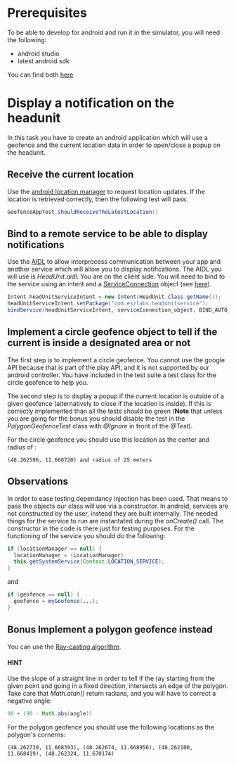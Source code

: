 # Prerequisites

To be able to develop for android and run it in the simulator, you will need the following:

- android studio
- latest android sdk

You can find both [here](https://developer.android.com/studio/index.html)

# Display a notification on the headunit

In this task you have to create an android application which will use a geofence and the current location data in order to open/close a popup on the headunit.

## Receive the current location 

Use the [android location manager](http://developer.android.com/reference/android/location/LocationManager.html) to request location updates. If the location is retrieved correctly, then the following test will pass.

```java
GeofenceAppTest.shouldReceiveTheLatestLocation()
```

## Bind to a remote service to be able to display notifications

Use the [AIDL](http://developer.android.com/guide/components/aidl.html) to allow interprocess communication between your app and another service which will allow you to display notifications. The AIDL you will use is *HeadUnit.aidl*. You are on the client side. You will need to bind to the service using an intent and a [ServiceConnection](http://developer.android.com/reference/android/content/ServiceConnection.html) object (see [here](http://developer.android.com/guide/components/aidl.html#Expose)).

```java
Intent headUnitServiceIntent = new Intent(HeadUnit.class.getName());
headUnitServiceIntent.setPackage("com.esrlabs.headunitservice");
bindService(headUnitServiceIntent, serviceConnection_object, BIND_AUTO_CREATE);
```

## Implement a circle geofence object to tell if the current is inside a designated area or not

The first step is to implement a circle geofence. You cannot use the google API because that is part of the play API, and it is not supported by our android controller. You have included in the test suite a test class for the circle geofence to help you.

The second step is to display a popup if the current location is outside of a given geofence (alternatively to close if the location is inside). If this is correctly implemented than all the tests should be green (**Note** that unless you are going for the bonus you should disable the test in the *PolygonGeofenceTest* class with *@Ignore* in front of the *@Test*).

For the circle geofence you should use this location as the center and radius of : 

    (48.262596, 11.668720) and radius of 25 meters


## Observations

In order to ease testing dependancy injection has been used. That means to pass the objects our class will use via a constructor. In android, services are not constructed by the user, instead they are built internally. The needed things for the service to run are instantated during the *onCreate()* call. The constructor in the code is there just for testing purposes. For the functioning of the service you should do the following:

```java
if (locationManager == null) {
  locationManager = (LocationManager)
  this.getSystemService(Context.LOCATION_SERVICE);
}
```
and
```java
if (geofence == null) {
  geofence = myGeofence(...);
}
```



## **Bonus** Implement a polygon geofence instead 

You can use the [Ray-casting algorithm](https://en.wikipedia.org/wiki/Point_in_polygon).

#### HINT

Use the slope of a straight line in order to tell if the ray starting from the given point and going in a fixed direction, intersects an edge of the polygon. Take care that *Math.atan()* return radians, and you will have to correct a negative angle:

```java
90 + (90 - Math.abs(angle))
```

For the polygon geofence you should use the following locations as the polygon's cornerns:

    (48.262739, 11.668393), (48.262674, 11.668956), (48.262100, 11.668419), (48.262324, 11.670174)
